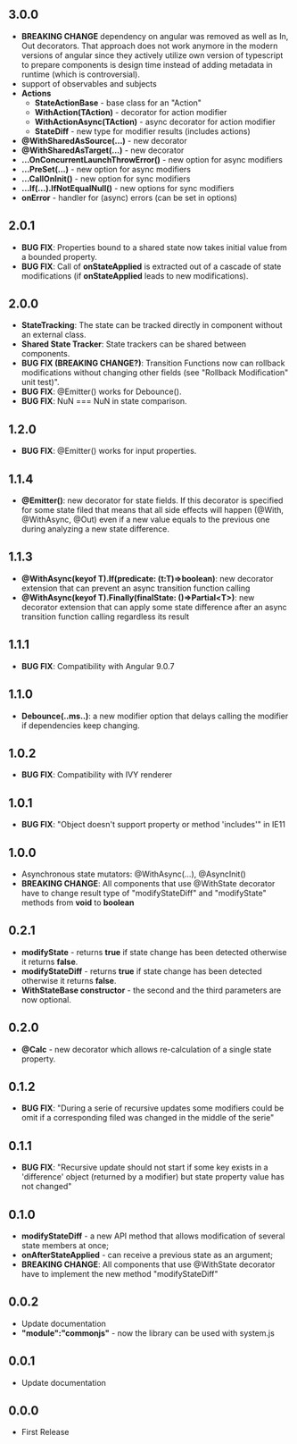 ## 3.0.0
* **BREAKING CHANGE** dependency on angular was removed as well as In, Out decorators. That approach does not work anymore in the modern versions of angular since they actively utilize own version of typescript to prepare components is design time instead of adding metadata in runtime (which is controversial).
* support of observables and subjects
* **Actions**
  * **StateActionBase** - base class for an "Action"
  * **WithAction(TAction)** - decorator for action modifier
  * **WithActionAsync(TAction)** - async decorator for action modifier
  * **StateDiff** - new type for modifier results (includes actions)
* **@WithSharedAsSource(...)** - new decorator 
* **@WithSharedAsTarget(...)** - new decorator
* **...OnConcurrentLaunchThrowError()** - new option for async modifiers 
* **...PreSet(...)** - new option for async modifiers
* **...CallOnInit()** - new option for sync modifiers
* **...If(...).IfNotEqualNull()** - new options for sync modifiers
* **onError** - handler for (async) errors (can be set in options)

## 2.0.1
* **BUG FIX**: Properties bound to a shared state now takes initial value from a bounded property.
* **BUG FIX**: Call of **onStateApplied** is extracted out of a cascade of state modifications (if **onStateApplied** leads to new modifications).

## 2.0.0
* **StateTracking**: The state can be tracked directly in component without an external class.
* **Shared State Tracker**: State trackers can be shared between components.
* **BUG FIX (BREAKING CHANGE?)**: Transition Functions now can rollback modifications without changing other fields (see "Rollback Modification" unit test)".
* **BUG FIX**: @Emitter() works for Debounce().
* **BUG FIX**: NuN === NuN in state comparison.


## 1.2.0
* **BUG FIX**: @Emitter() works for input properties.

## 1.1.4 
* **@Emitter()**: new decorator for state fields. If this decorator is specified for some state filed that means that all side effects will happen (@With, @WithAsync, @Out) even if a new value equals to the previous one during analyzing a new state difference.

## 1.1.3
* **@WithAsync(keyof T).If(predicate: (t:T)=>boolean)**: new decorator extension that can prevent an async transition function calling
* **@WithAsync(keyof T).Finally(finalState: ()=>Partial&lt;T&gt;)**: new decorator extension that can apply some state difference after an async transition function calling regardless its result

## 1.1.1
* **BUG FIX**: Compatibility with Angular 9.0.7

## 1.1.0
* **Debounce(..ms..)**: a new modifier option that delays calling the modifier if dependencies keep changing.

## 1.0.2
* **BUG FIX**: Compatibility with IVY renderer


## 1.0.1
* **BUG FIX**: "Object doesn't support property or method 'includes'" in IE11

## 1.0.0
* Asynchronous state mutators: @WithAsync(...), @AsyncInit()
* **BREAKING CHANGE**: All components that use @WithState decorator have to change result type of "modifyStateDiff" and "modifyState" methods from __void__ to __boolean__

## 0.2.1
* **modifyState** - returns **true** if state change has been detected otherwise it returns **false**.
* **modifyStateDiff** - returns **true** if state change has been detected otherwise it returns **false**.
* **WithStateBase constructor** - the second and the third parameters are now optional.

## 0.2.0
* **@Calc** - new decorator which allows re-calculation of a single state property.  

## 0.1.2
* **BUG FIX**: "During a serie of recursive updates some modifiers could be omit if a corresponding filed was changed in the middle of the serie"

## 0.1.1
* **BUG FIX**: "Recursive update should not start if some key exists in a 'difference' object (returned by a modifier) but state property value has not changed"

## 0.1.0
* **modifyStateDiff** - a new API method that allows modification of several state members at once;
* **onAfterStateApplied** - can receive a previous state as an argument;
* **BREAKING CHANGE**: All components that use @WithState decorator have to implement the new method "modifyStateDiff"
## 0.0.2
* Update documentation
* **"module":"commonjs"** - now the library can be used with system.js
## 0.0.1
* Update documentation
## 0.0.0
* First Release